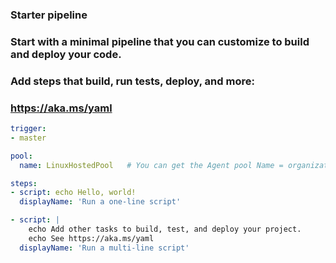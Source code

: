 ### Starter pipeline
### Start with a minimal pipeline that you can customize to build and deploy your code.
### Add steps that build, run tests, deploy, and more:
### https://aka.ms/yaml

```yaml
trigger:
- master

pool:
  name: LinuxHostedPool   # You can get the Agent pool Name = organizationName/ProjectName/Settings/Agent pools/LinuxHostedPool

steps:
- script: echo Hello, world!
  displayName: 'Run a one-line script'

- script: |
    echo Add other tasks to build, test, and deploy your project.
    echo See https://aka.ms/yaml
  displayName: 'Run a multi-line script'
```
